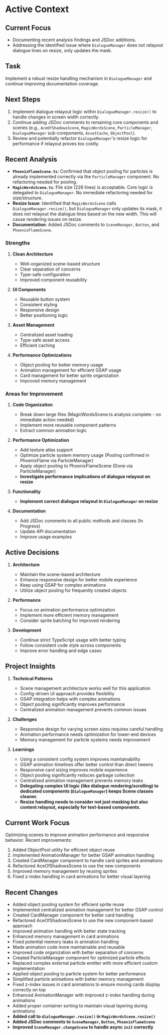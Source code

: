 # Active Context

## Current Focus

- Documenting recent analysis findings and JSDoc additions.
- Addressing the identified issue where `DialogueManager` does not relayout dialogue lines on resize, only updates the mask.

## Task

Implement a robust resize handling mechanism in `DialogueManager` and continue improving documentation coverage.

## Next Steps

1.  Implement dialogue relayout logic within `DialogueManager.resize()` to handle changes in screen width correctly.
2.  Continue adding JSDoc comments to remaining core components and scenes (e.g., `AceOfShadowsScene`, `MagicWordsScene`, `ParticleManager`, `DialogueManager` sub-components, `AssetCache`, `ObjectPool`).
3.  Review and potentially refactor `DialogueManager`'s resize logic for performance if relayout proves too costly.

## Recent Analysis

- **`PhoenixFlameScene.ts`**: Confirmed that object pooling for particles is already implemented correctly via the `ParticleManager` component. No refactoring needed for pooling.
- **`MagicWordsScene.ts`**: File size (226 lines) is acceptable. Core logic is delegated to `DialogueManager`. No immediate refactoring needed for size/structure.
- **Resize Issue**: Identified that `MagicWordsScene` calls `DialogueManager.resize()`, but `DialogueManager` only updates its mask, it does _not_ relayout the dialogue lines based on the new width. This will cause rendering issues on resize.
- **Documentation**: Added JSDoc comments to `SceneManager`, `Button`, and `PhoenixFlameScene`.

### Strengths

1. **Clean Architecture**

   - Well-organized scene-based structure
   - Clear separation of concerns
   - Type-safe configuration
   - Improved component reusability

2. **UI Components**

   - Reusable button system
   - Consistent styling
   - Responsive design
   - Better positioning logic

3. **Asset Management**

   - Centralized asset loading
   - Type-safe asset access
   - Efficient caching

4. **Performance Optimizations**
   - Object pooling for better memory usage
   - Animation management for efficient GSAP usage
   - Card management for better sprite organization
   - Improved memory management

### Areas for Improvement

1. **Code Organization**

   - Break down large files (MagicWordsScene.ts analysis complete - no immediate action needed)
   - Implement more reusable component patterns
   - Extract common animation logic

2. **Performance Optimization**

   - Add texture atlas support
   - Optimize particle system memory usage (Pooling confirmed in PhoenixFlame via ParticleManager)
   - Apply object pooling to PhoenixFlameScene (Done via ParticleManager)
   - **Investigate performance implications of dialogue relayout on resize**

3. **Functionality**

   - **Implement correct dialogue relayout in `DialogueManager` on resize**

4. **Documentation**
   - Add JSDoc comments to all public methods and classes (In Progress)
   - Update API documentation
   - Improve usage examples

## Active Decisions

1. **Architecture**

   - Maintain the scene-based architecture
   - Enhance responsive design for better mobile experience
   - Keep using GSAP for complex animations
   - Utilize object pooling for frequently created objects

2. **Performance**

   - Focus on animation performance optimization
   - Implement more efficient memory management
   - Consider sprite batching for improved rendering

3. **Development**
   - Continue strict TypeScript usage with better typing
   - Follow consistent code style across components
   - Improve error handling and edge cases

## Project Insights

1. **Technical Patterns**

   - Scene management architecture works well for this application
   - Config-driven UI approach provides flexibility
   - GSAP integration helps with complex animations
   - Object pooling significantly improves performance
   - Centralized animation management prevents common issues

2. **Challenges**

   - Responsive design for varying screen sizes requires careful handling
   - Animation performance needs optimization for lower-end devices
   - Memory management for particle systems needs improvement

3. **Learnings**
   - Using a consistent config system improves maintainability
   - GSAP animation timelines offer better control than direct tweens
   - Responsive card sizing improves mobile experience
   - Object pooling significantly reduces garbage collection
   - Centralized animation management prevents memory leaks
   - **Delegating complex UI logic (like dialogue rendering/scrolling) to dedicated components (`DialogueManager`) keeps Scene classes cleaner.**
   - **Resize handling needs to consider not just masking but also content relayout, especially for text-based components.**

## Current Work Focus

Optimizing scenes to improve animation performance and responsive behavior. Recent improvements:

1. Added ObjectPool utility for efficient object reuse
2. Implemented AnimationManager for better GSAP animation handling
3. Created CardManager component to handle card sprites and animations
4. Refactored AceOfShadowsScene to use the new components
5. Improved memory management by reusing sprites
6. Fixed z-index handling in card animations for better visual layering

## Recent Changes

- Added object pooling system for efficient sprite reuse
- Implemented centralized animation management for better GSAP control
- Created CardManager component for better card handling
- Refactored AceOfShadowsScene to use the new component-based approach
- Improved animation handling with better state tracking
- Enhanced memory management in card animations
- Fixed potential memory leaks in animation handling
- Made animation code more maintainable and reusable
- Improved code organization with better separation of concerns
- Created ParticleManager component for optimized particle effects
- Replaced complex external particle emitter with more efficient custom implementation
- Applied object pooling to particle system for better performance
- Simplified particle animations with better memory management
- Fixed z-index issues in card animations to ensure moving cards display correctly on top
- Enhanced AnimationManager with improved z-index handling during animations
- Added proper container sorting to maintain visual layering during animations
- **Added call to `dialogueManager.resize()` in `MagicWordsScene.resize()`**
- **Added JSDoc comments to `SceneManager`, `Button`, `PhoenixFlameScene`**
- **Improved `SceneManager.changeScene` to handle async `init` correctly**
